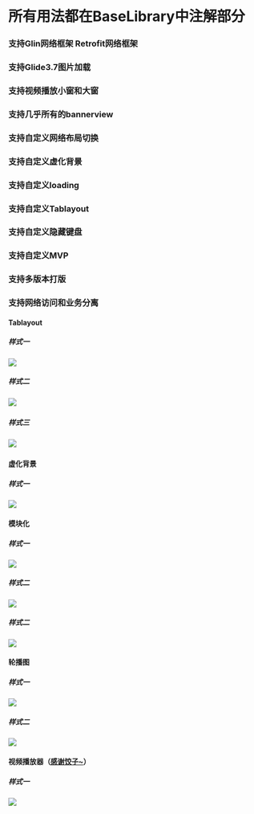 # 所有用法都在BaseLibrary中注解部分
### 支持Glin网络框架 Retrofit网络框架
### 支持Glide3.7图片加载
### 支持视频播放小窗和大窗
### 支持几乎所有的bannerview
### 支持自定义网络布局切换
### 支持自定义虚化背景
### 支持自定义loading
### 支持自定义Tablayout
### 支持自定义隐藏键盘
### 支持自定义MVP
### 支持多版本打版
### 支持网络访问和业务分离

#### Tablayout
##### 样式一
![](https://s5.51cto.com/wyfs02/M01/05/FB/wKiom1mvlj2TBRHhAAB3QclvF_c872.png)
##### 样式二
![](https://s5.51cto.com/wyfs02/M01/05/FB/wKiom1mvlvPSsYmRAADI05Pj1RA222.png)  
##### 样式三
![](https://s1.51cto.com/wyfs02/M00/05/FB/wKiom1mvlyKR8puHAAAkIRTkBLY502.png)  

#### 虚化背景
##### 样式一
![](https://s2.51cto.com/wyfs02/M02/9E/10/wKiom1mKwHLitb95ABMSEs3r4Uo345.gif)

#### 模块化
##### 样式一
![](https://s3.51cto.com/wyfs02/M02/00/07/wKiom1mVEDSQZmf2AAtvT2SFMmA085.gif)
##### 样式二
![](https://s4.51cto.com/wyfs02/M01/00/06/wKiom1mVCGDgc4wXAAd80q3MBKY495.png)
##### 样式二
![](https://s2.51cto.com/wyfs02/M01/8F/24/wKiom1jUwaTjszTtAAFNnou22Z8409.png)

#### 轮播图
##### 样式一
![](https://s4.51cto.com/wyfs02/M01/9D/8B/wKioL1mBpD6DSGdmABpqlbmWKEo502.gif)
##### 样式二
![](http://s1.51cto.com/images/20171222/1513927093482275.png?x-oss-process=image/watermark,size_16,text_QDUxQ1RP5Y2a5a6i,color_FFFFFF,t_100,g_se,x_10,y_10,shadow_90,type_ZmFuZ3poZW5naGVpdGk=)

#### 视频播放器（[感谢饺子~](https://github.com/lipangit/JiaoZiVideoPlayer)）
##### 样式一
![](http://s1.51cto.com/images/20171222/1513928100792304.png?x-oss-process=image/watermark,size_16,text_QDUxQ1RP5Y2a5a6i,color_FFFFFF,t_100,g_se,x_10,y_10,shadow_90,type_ZmFuZ3poZW5naGVpdGk=)







